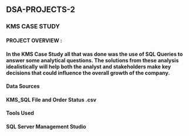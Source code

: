 ## DSA-PROJECTS-2

### KMS CASE STUDY

#### PROJECT OVERVIEW :

#### In the KMS Case Study all that was done was the use of SQL Queries to answer some analytical questions. The solutions from these analysis idealistically will help both the analyst and stakeholders make key decisions that could influence the overall growth of the company.

#### Data Sources

#### KMS_SQL File and Order Status .csv

#### Tools Used

#### SQL Server Management Studio
